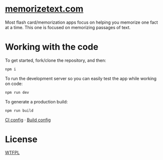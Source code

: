 # [memorizetext.com](https://memorizetext.com)

Most flash card/memorization apps focus on helping you memorize one fact at a time.  This one is focused on memorizing passages of text.

# Working with the code

To get started, fork/clone the repository, and then:

```sh
npm i
```

To run the development server so you can easily test the app while working on code:

```sh
npm run dev
```

To generate a production build:

```sh
npm run build
```

[CI config](./.travis.yml) · [Build config](./rollup.config.js)

# License

[WTFPL](https://wtfpl2.com)
